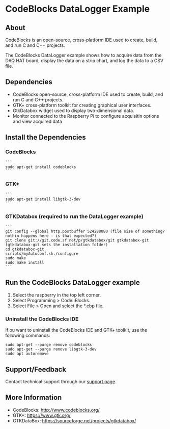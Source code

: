 # CodeBlocks DataLogger Example

## About
CodeBlocks is an open-source, cross-platform IDE used to create, build, and run C and C++ projects. 

The CodeBlocks DataLogger example shows how to acquire data from the DAQ HAT board, display the data on a strip chart, 
and log the data to a CSV file. 

## Dependencies
- CodeBlocks open-source, cross-platform IDE used to create, build, and run C and C++ projects. 
- GTK+ cross-platform toolkit for creating graphical user interfaces.
- GtkDatabox widget used to display two-dimensional data.
- Monitor connected to the Raspberry Pi to configure acquisitin options and view acquired data 

## Install the Dependencies

### CodeBlocks

	```
	sudo apt-get install codeblocks
	```

### GTK+

	```
	sudo apt-get install libgtk-3-dev
	```
	
### GTKDatabox (required to run the DataLogger example)

	```
	git config --global http.postbuffer 524288080 (file size of something? nothin happens here - is that expected?)
	git clone git://git.code.sf.net/p/gtkdatabox/git gtkdatabox-git (gtkdatabox-git sets the installation folder)
	cd gtkdatabox-git
	scripts/myAutoconf.sh./configure
	sudo make
	sudo make install	
	```

## Run the CodeBlocks DataLogger example
1. Select the raspberry in the top left corner.
2. Select Programming > Code::Blocks.
3. Select File  > Open and select the *.cbp file.

### Uninstall the CodeBlocks IDE
If ou want to uninstall the CodeBlocks IDE and GTK+ toolkit, use the following commands:
```
sudo apt-get --purge remove codeblocks
sudo apt-get --purge remove libgtk-3-dev
sudo apt autoremove
```

## Support/Feedback
Contact technical support through our [support page](https://www.mccdaq.com/support/support_form.aspx). 

## More Information
- CodeBlocks: http://www.codeblocks.org/
- GTK+: https://www.gtk.org/ 
- GTKDataBox: https://sourceforge.net/projects/gtkdatabox/